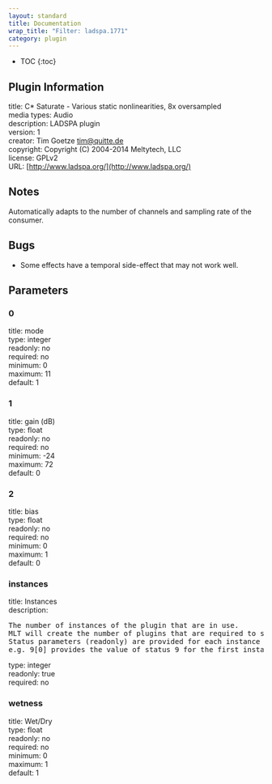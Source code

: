 ```yaml
---
layout: standard
title: Documentation
wrap_title: "Filter: ladspa.1771"
category: plugin
---
```

* TOC
{:toc}

## Plugin Information

title: C* Saturate - Various static nonlinearities, 8x oversampled  
media types:
Audio  
description: LADSPA plugin  
version: 1  
creator: Tim Goetze <tim@quitte.de>  
copyright: Copyright (C) 2004-2014 Meltytech, LLC  
license: GPLv2  
URL: [http://www.ladspa.org/](http://www.ladspa.org/)  

## Notes

Automatically adapts to the number of channels and sampling rate of the consumer.

## Bugs

* Some effects have a temporal side-effect that may not work well.


## Parameters

### 0

title: mode    
type: integer  
readonly: no  
required: no  
minimum: 0  
maximum: 11  
default: 1  

### 1

title: gain (dB)    
type: float  
readonly: no  
required: no  
minimum: -24  
maximum: 72  
default: 0  

### 2

title: bias    
type: float  
readonly: no  
required: no  
minimum: 0  
maximum: 1  
default: 0  

### instances

title: Instances    
description:
<pre>
The number of instances of the plugin that are in use.
MLT will create the number of plugins that are required to support the number of audio channels.
Status parameters (readonly) are provided for each instance and are accessed by specifying the instance number after the identifier (starting at zero).
e.g. 9[0] provides the value of status 9 for the first instance.
</pre>
type: integer  
readonly: true  
required: no  

### wetness

title: Wet/Dry    
type: float  
readonly: no  
required: no  
minimum: 0  
maximum: 1  
default: 1  

